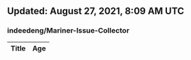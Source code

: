 ## Updated: August 27, 2021, 8:09 AM UTC


### indeedeng/Mariner-Issue-Collector
|**Title**|**Age**|
|:----|:----|